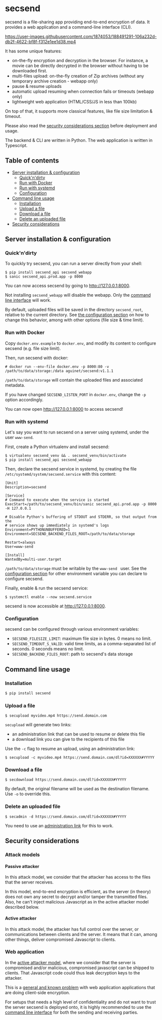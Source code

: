 # secsend

secsend is a file-sharing app providing end-to-end encryption of data. It provides a web application and a command-line interface (CLI).

https://user-images.githubusercontent.com/1874053/188491291-106a232d-db2f-4622-bf8f-f312e1ee1d38.mp4

It has some unique features:

* on-the-fly encryption and decryption in the browser. For instance,
  a movie can be directly decrypted in the browser without having to be
  downloaded first.
* multi-files upload: on-the-fly creation of Zip archives (without any
  temporary archive creation - webapp only)
* pause & resume uploads
* automatic upload resuming when connection fails or timeouts (webapp only)
* lightweight web application (HTML/CSS/JS in less than 100kb)

On top of that, it supports more classical features, like file size limitation
& timeout.

Please also read the [security considerations
section](#security-considerations) before deployment and usage.

The backend & CLI are written in Python. The web application is written in Typescript.

## Table of contents

* [Server installation &amp; configuration](#server-installation--configuration)
  * [Quick'n'dirty](#quickndirty)
  * [Run with Docker](#run-with-docker)
  * [Run with systemd](#run-with-systemd)
  * [Configuration](#configuration)
* [Command line usage](#command-line-usage)
  * [Installation](#installation)
  * [Upload a file](#upload-a-file)
  * [Download a file](#download-a-file)
  * [Delete an uploaded file](#delete-an-uploaded-file)
* [Security considerations](#security-considerations)


## Server installation & configuration

### Quick'n'dirty

To quickly try secsend, you can run a server directly from your shell:

```
$ pip install secsend_api secsend_webapp
$ sanic secsend_api.prod.app -p 8000
```

You can now access secsend by going to http://127.0.0.1:8000.

Not installing `secsend_webapp` will disable the webapp. Only the [command line
interface](#command-line-usage) will work.

By default, uploaded files will be saved in the directory `secsend_root`,
relative to the current directory.  See [the configuration
section](#configuration) on how to change this behavior, among with other
options (file size & time limit).

### Run with Docker

Copy `docker.env.example` to `docker.env`, and modify its content to configure
secsend (e.g. file size limit).

Then, run secsend with docker:

```
# docker run --env-file docker.env -p 8000:80 -v /path/to/data/storage:/data aguinet/secsend:v1.1.1
```

`/path/to/data/storage` will contain the uploaded files and associated metadata.

If you have changed `SECSEND_LISTEN_PORT` in `docker.env`, change the `-p`
option accordingly.

You can now open http://127.0.0.1:8000 to access secsend!

### Run with systemd

Let's say you want to run secsend on a server using systemd, under the user
`www-send`.

First, create a Python virtualenv and install secsend:

```
$ virtualenv secsend_venv && . secsend_venv/bin/activate
$ pip install secsend_api secsend_webapp
```

Then, declare the secsend service in systemd, by creating the file `/etc/systemd/system/secsend.service` with this content:

```
[Unit]
Description=secsend

[Service]
# Command to execute when the service is started
ExecStart=/path/to/secsend_venv/bin/sanic secsend_api.prod.app -p 8000 -H 127.0.0.1

# Disable Python's buffering of STDOUT and STDERR, so that output from the
# service shows up immediately in systemd's logs
Environment=PYTHONUNBUFFERED=1
Environment=SECSEND_BACKEND_FILES_ROOT=/path/to/data/storage

Restart=always
User=www-send

[Install]
WantedBy=multi-user.target
```

`/path/to/data/storage` must be writable by the `www-send ` user. See the
[configuration section](#configuration) for other environment variable you can declare to
configure secsend.

Finally, enable & run the secsend service:

```
$ systemctl enable --now secsend.service
```

secsend is now accessible at http://127.0.0.1:8000.

### Configuration

secsend can be configured through various environment variables:

* `SECSEND_FILESIZE_LIMIT`: maximum file size in bytes. 0 means no limit.
* `SECSEND_TIMEOUT_S_VALID`: valid time limits, as a comma-separated list of seconds. 0 seconds means no limit.
* `SECSEND_BACKEND_FILES_ROOT`: path to secsend's data storage

## Command line usage

### Installation

```bash
$ pip install secsend
```

### Upload a file

```
$ secupload myvideo.mp4 https://send.domain.com
```

`secupload` will generate two links:

* an administration link that can be used to resume or delete this file
* a download link you can give to the recipients of this file

Use the `-c` flag to resume an upload, using an administration link:

```
$ secupload -c myvideo.mp4 https://send.domain.com/dl?id=XXXXXX#YYYYY
```

### Download a file

```
$ secdownload https://send.domain.com/dl?id=XXXXXX#YYYYY
```

By default, the original filename will be used as the destination filename. Use
`-o` to override this.

### Delete an uploaded file

```
$ secadmin -d https://send.domain.com/dl?id=XXXXXX#YYYYY
```

You need to use an [administration link](#upload-a-file) for this to work.

## Security considerations

### Attack models

#### Passive attacker

In this attack model, we consider that the attacker has access to the files
that the server receives.

In this model, end-to-end encryption is efficient, as the server (in theory)
does not own any secret to decrypt and/or tamper the transmitted files. Also,
he can't inject malicious Javascript as in the active attacker model described
below.

#### Active attacker

In this attack model, the attacker has full control over the server, or
communications between clients and the server. It means that it can, among
other things, deliver compromised Javascript to clients.

### Web application

In the [active attacker model](#active-attacker), where we consider that the
server is compromised and/or malicious, compromised javascript can be shipped
to clients. That Javascript code could thus leak decryption keys to the attacker.

This is a [general and known
problem](https://www.pageintegrity.net/browsercrypto.php#thebrowsercryptochickenandeggproblem)
with web application applications that are doing client-side encryption.

For setups that needs a high level of confidentiality and do not want to trust
the server secsend is deployed onto, it is highly recommended to use the
[command line interface](#command-line-usage) for both the sending and
receiving parties.
